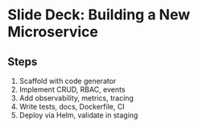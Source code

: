 # Slide Deck: Building a New Microservice

## Steps
1. Scaffold with code generator
2. Implement CRUD, RBAC, events
3. Add observability, metrics, tracing
4. Write tests, docs, Dockerfile, CI
5. Deploy via Helm, validate in staging
